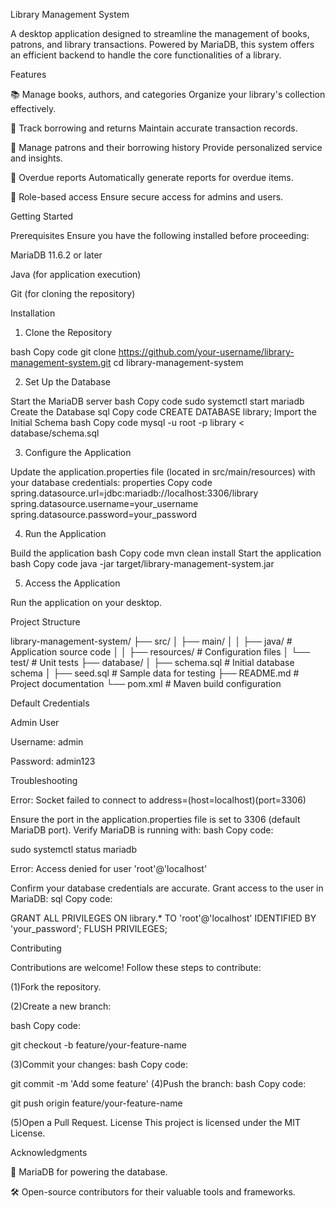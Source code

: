 Library Management System

A desktop application designed to streamline the management of books, patrons, and library transactions. Powered by MariaDB, this system offers an efficient backend to handle the core functionalities of a library.

Features

📚 Manage books, authors, and categories
Organize your library's collection effectively.

🧾 Track borrowing and returns
Maintain accurate transaction records.

👥 Manage patrons and their borrowing history
Provide personalized service and insights.

🚨 Overdue reports
Automatically generate reports for overdue items.

🔐 Role-based access
Ensure secure access for admins and users.

Getting Started

Prerequisites
Ensure you have the following installed before proceeding:

MariaDB 11.6.2 or later

Java (for application execution)

Git (for cloning the repository)

Installation

1. Clone the Repository

bash
Copy code
git clone https://github.com/your-username/library-management-system.git
cd library-management-system

2. Set Up the Database

Start the MariaDB server
bash
Copy code
sudo systemctl start mariadb
Create the Database
sql
Copy code
CREATE DATABASE library;
Import the Initial Schema
bash
Copy code
mysql -u root -p library < database/schema.sql

3. Configure the Application

Update the application.properties file (located in src/main/resources) with your database credentials:
properties
Copy code
spring.datasource.url=jdbc:mariadb://localhost:3306/library
spring.datasource.username=your_username
spring.datasource.password=your_password

4. Run the Application

Build the application
bash
Copy code
mvn clean install
Start the application
bash
Copy code
java -jar target/library-management-system.jar

5. Access the Application

Run the application on your desktop.


Project Structure

library-management-system/
├── src/
│   ├── main/
│   │   ├── java/               # Application source code
│   │   ├── resources/          # Configuration files
│   └── test/                   # Unit tests
├── database/
│   ├── schema.sql              # Initial database schema
│   ├── seed.sql                # Sample data for testing
├── README.md                   # Project documentation
└── pom.xml                     # Maven build configuration

Default Credentials

Admin User

Username: admin

Password: admin123

Troubleshooting

Error: Socket failed to connect to address=(host=localhost)(port=3306)

Ensure the port in the application.properties file is set to 3306 (default MariaDB port).
Verify MariaDB is running with:
bash
Copy code:

sudo systemctl status mariadb

Error: Access denied for user 'root'@'localhost'

Confirm your database credentials are accurate.
Grant access to the user in MariaDB:
sql
Copy code:

GRANT ALL PRIVILEGES ON library.* TO 'root'@'localhost' IDENTIFIED BY 'your_password';
FLUSH PRIVILEGES;

Contributing

Contributions are welcome! Follow these steps to contribute:

(1)Fork the repository.

(2)Create a new branch:

bash
Copy code:

git checkout -b feature/your-feature-name

(3)Commit your changes:
bash
Copy code:

git commit -m 'Add some feature'
(4)Push the branch:
bash
Copy code:

git push origin feature/your-feature-name

(5)Open a Pull Request.
License
This project is licensed under the MIT License.


Acknowledgments

💾 MariaDB for powering the database.

🛠️ Open-source contributors for their valuable tools and frameworks.

